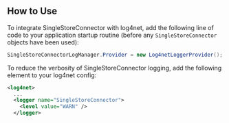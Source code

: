 ## How to Use

To integrate SingleStoreConnector with log4net, add the following line of code to your application startup routine (before any `SingleStoreConnector` objects have been used):

```csharp
SingleStoreConnectorLogManager.Provider = new Log4netLoggerProvider();
```

To reduce the verbosity of SingleStoreConnector logging, add the following element to your log4net config:

```xml
<log4net>
  ...
  <logger name="SingleStoreConnector">
    <level value="WARN" />
  </logger>
```
